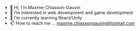 - 👋 Hi, I’m Maxime Chiasson-Gauvin
- 👀 I’m interested in web development and game development
- 🌱 I’m currently learning React/Unity
- 📫 How to reach me ... maxime.chiassongauvin@hotmail.com

<!---
MaximeChG/MaximeChG is a ✨ special ✨ repository because its `README.md` (this file) appears on your GitHub profile.
You can click the Preview link to take a look at your changes.
--->
